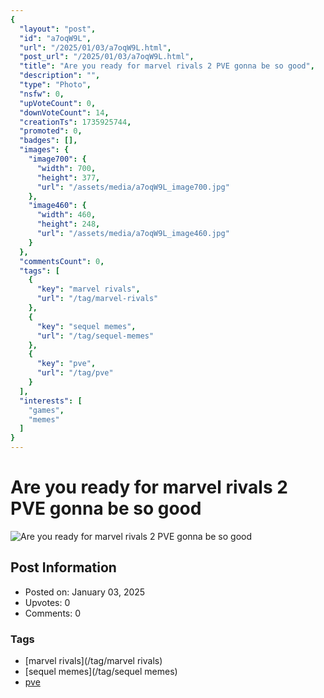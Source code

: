 ```yaml
---
{
  "layout": "post",
  "id": "a7oqW9L",
  "url": "/2025/01/03/a7oqW9L.html",
  "post_url": "/2025/01/03/a7oqW9L.html",
  "title": "Are you ready for marvel rivals 2 PVE gonna be so good",
  "description": "",
  "type": "Photo",
  "nsfw": 0,
  "upVoteCount": 0,
  "downVoteCount": 14,
  "creationTs": 1735925744,
  "promoted": 0,
  "badges": [],
  "images": {
    "image700": {
      "width": 700,
      "height": 377,
      "url": "/assets/media/a7oqW9L_image700.jpg"
    },
    "image460": {
      "width": 460,
      "height": 248,
      "url": "/assets/media/a7oqW9L_image460.jpg"
    }
  },
  "commentsCount": 0,
  "tags": [
    {
      "key": "marvel rivals",
      "url": "/tag/marvel-rivals"
    },
    {
      "key": "sequel memes",
      "url": "/tag/sequel-memes"
    },
    {
      "key": "pve",
      "url": "/tag/pve"
    }
  ],
  "interests": [
    "games",
    "memes"
  ]
}
---
```


# Are you ready for marvel rivals 2 PVE gonna be so good

![Are you ready for marvel rivals 2 PVE gonna be so good](/assets/media/a7oqW9L_image700.jpg)

## Post Information

- Posted on: January 03, 2025
- Upvotes: 0
- Comments: 0

### Tags

- [marvel rivals](/tag/marvel rivals)
- [sequel memes](/tag/sequel memes)
- [pve](/tag/pve)
